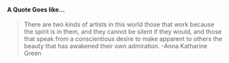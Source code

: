 #### A Quote Goes like...
> There are two kinds of artists in this world those that work because the spirit is in them, and they cannot be silent if they would, and those that speak from a conscientious desire to make apparent to others the beauty that has awakened their own admiration.
> -Anna Katharine Green